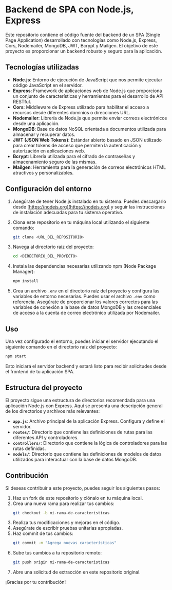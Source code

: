# Backend de SPA con Node.js, Express

Este repositorio contiene el código fuente del backend de un SPA (Single Page Application) desarrollado con tecnologías como Node.js, Express, Cors, Nodemailer, MongoDB, JWT, Bcrypt y Mailgen. El objetivo de este proyecto es proporcionar un backend robusto y seguro para la aplicación.

## Tecnologías utilizadas

- **Node.js**: Entorno de ejecución de JavaScript que nos permite ejecutar código JavaScript en el servidor.
- **Express**: Framework de aplicaciones web de Node.js que proporciona un conjunto de características y herramientas para el desarrollo de API RESTful.
- **Cors**: Middleware de Express utilizado para habilitar el acceso a recursos desde diferentes dominios o direcciones URL.
- **Nodemailer**: Librería de Node.js que permite enviar correos electrónicos desde una aplicación.
- **MongoDB**: Base de datos NoSQL orientada a documentos utilizada para almacenar y recuperar datos.
- **JWT (JSON Web Tokens)**: Estándar abierto basado en JSON utilizado para crear tokens de acceso que permiten la autenticación y autorización en aplicaciones web.
- **Bcrypt**: Librería utilizada para el cifrado de contraseñas y almacenamiento seguro de las mismas.
- **Mailgen**: Herramienta para la generación de correos electrónicos HTML atractivos y personalizables.

## Configuración del entorno

1. Asegúrate de tener Node.js instalado en tu sistema. Puedes descargarlo desde [https://nodejs.org](https://nodejs.org) y seguir las instrucciones de instalación adecuadas para tu sistema operativo.

2. Clona este repositorio en tu máquina local utilizando el siguiente comando:

   ```bash
   git clone <URL_DEL_REPOSITORIO>
   ```

3. Navega al directorio raíz del proyecto:

   ```bash
   cd <DIRECTORIO_DEL_PROYECTO>
   ```

4. Instala las dependencias necesarias utilizando npm (Node Package Manager):

   ```bash
   npm install
   ```

5. Crea un archivo `.env` en el directorio raíz del proyecto y configura las variables de entorno necesarias. Puedes usar el archivo `.env` como referencia. Asegúrate de proporcionar los valores correctos para las variables de conexión a la base de datos MongoDB y las credenciales de acceso a la cuenta de correo electrónico utilizada por Nodemailer.

## Uso

Una vez configurado el entorno, puedes iniciar el servidor ejecutando el siguiente comando en el directorio raíz del proyecto:

```bash
npm start
```

Esto iniciará el servidor backend y estará listo para recibir solicitudes desde el frontend de tu aplicación SPA.

## Estructura del proyecto

El proyecto sigue una estructura de directorios recomendada para una aplicación Node.js con Express. Aquí se presenta una descripción general de los directorios y archivos más relevantes:

- **`app.js`**: Archivo principal de la aplicación Express. Configura y define el servidor.
- **`routes/`**: Directorio que contiene las definiciones de rutas para las diferentes API y controladores.
- **`controllers/`**: Directorio que contiene la lógica de controladores para las rutas definidas.
- **`models/`**: Directorio que contiene las definiciones de modelos de datos utilizados para interactuar con la base de datos MongoDB.

## Contribución

Si deseas contribuir a este proyecto, puedes seguir los siguientes pasos:

1. Haz un fork de este repositorio y clónalo en tu máquina local.
2. Crea una nueva rama para realizar tus cambios:
   ```bash
   git checkout -b mi-rama-de-caracteristicas
   ```
3. Realiza tus modificaciones y mejoras en el código.
4. Asegúrate de escribir pruebas unitarias apropiadas.
5. Haz commit de tus cambios:
   ```bash
   git commit -m "Agrega nuevas características"
   ```
6. Sube tus cambios a tu repositorio remoto:
   ```bash
   git push origin mi-rama-de-caracteristicas
   ```
7. Abre una solicitud de extracción en este repositorio original.

¡Gracias por tu contribución!
